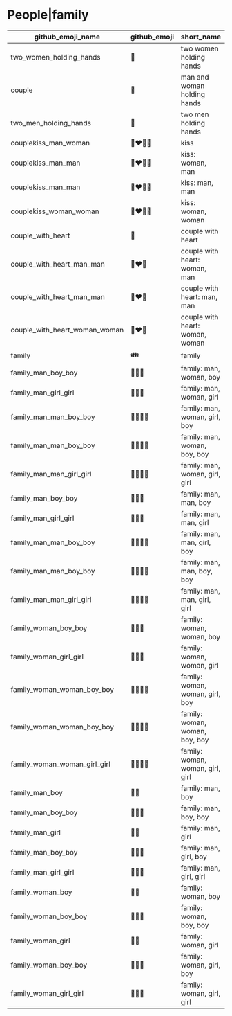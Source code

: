 # People|family

|github_emoji_name|github_emoji|short_name|unicode_index|
|---|---|---|---|
|two_women_holding_hands|:two_women_holding_hands:|two women holding hands|397|
|couple|:couple:|man and woman holding hands|398|
|two_men_holding_hands|:two_men_holding_hands:|two men holding hands|399|
|couplekiss_man_woman|:couplekiss_man_woman:|kiss|400|
|couplekiss_man_man|:couplekiss_man_man:|kiss: woman, man|401|
|couplekiss_man_man|:couplekiss_man_man:|kiss: man, man|402|
|couplekiss_woman_woman|:couplekiss_woman_woman:|kiss: woman, woman|403|
|couple_with_heart|:couple_with_heart:|couple with heart|404|
|couple_with_heart_man_man|:couple_with_heart_man_man:|couple with heart: woman, man|405|
|couple_with_heart_man_man|:couple_with_heart_man_man:|couple with heart: man, man|406|
|couple_with_heart_woman_woman|:couple_with_heart_woman_woman:|couple with heart: woman, woman|407|
|family|:family:|family|408|
|family_man_boy_boy|:family_man_boy_boy:|family: man, woman, boy|409|
|family_man_girl_girl|:family_man_girl_girl:|family: man, woman, girl|410|
|family_man_man_boy_boy|:family_man_man_boy_boy:|family: man, woman, girl, boy|411|
|family_man_man_boy_boy|:family_man_man_boy_boy:|family: man, woman, boy, boy|412|
|family_man_man_girl_girl|:family_man_man_girl_girl:|family: man, woman, girl, girl|413|
|family_man_boy_boy|:family_man_boy_boy:|family: man, man, boy|414|
|family_man_girl_girl|:family_man_girl_girl:|family: man, man, girl|415|
|family_man_man_boy_boy|:family_man_man_boy_boy:|family: man, man, girl, boy|416|
|family_man_man_boy_boy|:family_man_man_boy_boy:|family: man, man, boy, boy|417|
|family_man_man_girl_girl|:family_man_man_girl_girl:|family: man, man, girl, girl|418|
|family_woman_boy_boy|:family_woman_boy_boy:|family: woman, woman, boy|419|
|family_woman_girl_girl|:family_woman_girl_girl:|family: woman, woman, girl|420|
|family_woman_woman_boy_boy|:family_woman_woman_boy_boy:|family: woman, woman, girl, boy|421|
|family_woman_woman_boy_boy|:family_woman_woman_boy_boy:|family: woman, woman, boy, boy|422|
|family_woman_woman_girl_girl|:family_woman_woman_girl_girl:|family: woman, woman, girl, girl|423|
|family_man_boy|:family_man_boy:|family: man, boy|424|
|family_man_boy_boy|:family_man_boy_boy:|family: man, boy, boy|425|
|family_man_girl|:family_man_girl:|family: man, girl|426|
|family_man_boy_boy|:family_man_boy_boy:|family: man, girl, boy|427|
|family_man_girl_girl|:family_man_girl_girl:|family: man, girl, girl|428|
|family_woman_boy|:family_woman_boy:|family: woman, boy|429|
|family_woman_boy_boy|:family_woman_boy_boy:|family: woman, boy, boy|430|
|family_woman_girl|:family_woman_girl:|family: woman, girl|431|
|family_woman_boy_boy|:family_woman_boy_boy:|family: woman, girl, boy|432|
|family_woman_girl_girl|:family_woman_girl_girl:|family: woman, girl, girl|433|
